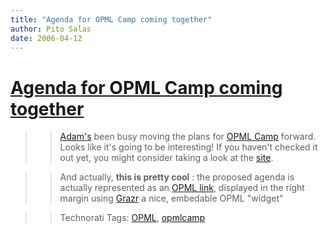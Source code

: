 ```yaml
---
title: "Agenda for OPML Camp coming together"
author: Pito Salas
date: 2006-04-12
---
```

# [Agenda for OPML Camp coming together](None)



>>

>> [Adam's](<http://www.darwinianweb.com/>) been busy moving the plans for
[OPML Camp](<http://www.opmlcamp.com/>) forward. Looks like it's going to be
interesting! If you haven't checked it out yet, you might consider taking a
look at the [site](<http://www.opmlcamp.com/>).

>>

>> And actually, **this is pretty cool** : the proposed agenda is actually
represented as an [OPML link](<http://www.darwinianweb.com/>), displayed in
the right margin using [Grazr](<http://www.grazr.com/>) a nice, embedable OPML
"widget"

>>

>> Technorati Tags: [OPML](<http://www.technorati.com/tag/OPML>),
[opmlcamp](<http://www.technorati.com/tag/opmlcamp>)


